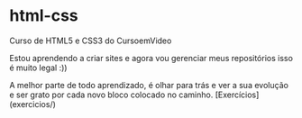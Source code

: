 # html-css
 Curso de HTML5 e CSS3 do CursoemVideo

Estou aprendendo a criar sites e agora vou gerenciar meus repositórios isso é muito legal :))

A melhor parte de todo aprendizado, é olhar para trás e ver a sua evolução e ser grato por cada novo bloco colocado no caminho.
[Exercícios] (exercicios/)